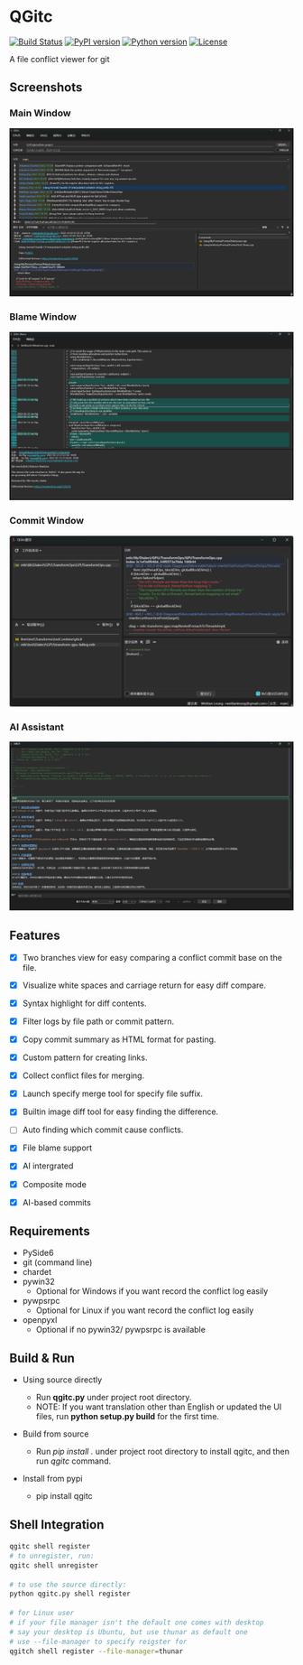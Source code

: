 # QGitc

[![Build Status](https://github.com/timxx/qgitc/actions/workflows/main.yml/badge.svg)](https://github.com/timxx/qgitc/actions)
[![PyPI version](https://img.shields.io/pypi/v/qgitc.svg)](https://pypi.org/project/qgitc)
[![Python version](https://img.shields.io/pypi/pyversions/qgitc.svg)](https://pypi.org/project/qgitc)
[![License](https://img.shields.io/badge/License-Apache%202.0-blue.svg)](LICENSE)

A file conflict viewer for git

## Screenshots

### Main Window
![Main Window](./screenshots/main.png)

### Blame Window
![Blame](./screenshots/blame.png)

### Commit Window
![Commit](./screenshots/commit.png)

### AI Assistant
![AI Assistant](./screenshots/assistant.png)

## Features

- [x] Two branches view for easy comparing a conflict commit base on the file.
- [x] Visualize white spaces and carriage return for easy diff compare.
- [x] Syntax highlight for diff contents.
- [x] Filter logs by file path or commit pattern.
- [x] Copy commit summary as HTML format for pasting.
- [x] Custom pattern for creating links.
- [x] Collect conflict files for merging.
- [x] Launch specify merge tool for specify file suffix.
- [x] Builtin image diff tool for easy finding the difference.
- [ ] Auto finding which commit cause conflicts.
- [x] File blame support
- [x] AI intergrated
- [x] Composite mode
- [x] AI-based commits


## Requirements

- PySide6
- git (command line)
- chardet
- pywin32
  - Optional for Windows if you want record the conflict log easily
- pywpsrpc
  - Optional for Linux if you want record the conflict log easily
- openpyxl
  - Optional if no pywin32/ pywpsrpc is available


## Build & Run

- Using source directly
  - Run **qgitc.py** under project root directory.
  - NOTE: If you want translation other than English or updated the UI files, run **python setup.py build** for the first time.

- Build from source
  - Run *pip install .* under project root directory to install qgitc, and then run *qgitc* command.

- Install from pypi
  - pip install qgitc


## Shell Integration

``` sh
qgitc shell register
# to unregister, run:
qgitc shell unregister

# to use the source directly:
python qgitc.py shell register

# for Linux user
# if your file manager isn't the default one comes with desktop
# say your desktop is Ubuntu, but use thunar as default one
# use --file-manager to specify reigster for
qgitch shell register --file-manager=thunar
```
